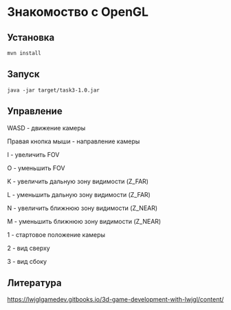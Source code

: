 # Знакомоство с OpenGL

## Установка

```
mvn install
```

## Запуск

```
java -jar target/task3-1.0.jar
```

## Управление

WASD - движение камеры

Правая кнопка мыши - направление камеры

I - увеличить FOV

O - уменьшить FOV

K - увеличить дальную зону видимости (Z_FAR)

L - уменьшить дальную зону видимости (Z_FAR)

N - увеличить ближнюю зону видимости (Z_NEAR)

M - уменьшить ближнюю зону видимости (Z_NEAR)

1 - стартовое положение камеры

2 - вид сверху

3 - вид сбоку

## Литература

https://lwjglgamedev.gitbooks.io/3d-game-development-with-lwjgl/content/

